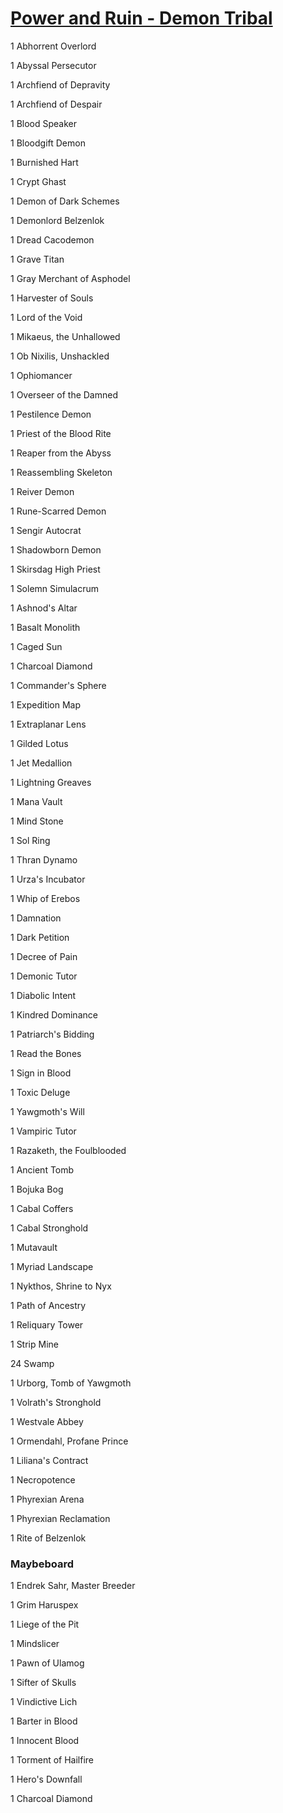 # [Power and Ruin - Demon Tribal](http://tappedout.net/mtg-decks/power-and-ruin-demon-tribal/)

1 Abhorrent Overlord

1 Abyssal Persecutor

1 Archfiend of Depravity

1 Archfiend of Despair

1 Blood Speaker

1 Bloodgift Demon

1 Burnished Hart

1 Crypt Ghast

1 Demon of Dark Schemes

1 Demonlord Belzenlok

1 Dread Cacodemon

1 Grave Titan

1 Gray Merchant of Asphodel

1 Harvester of Souls

1 Lord of the Void

1 Mikaeus, the Unhallowed

1 Ob Nixilis, Unshackled

1 Ophiomancer

1 Overseer of the Damned

1 Pestilence Demon

1 Priest of the Blood Rite

1 Reaper from the Abyss

1 Reassembling Skeleton

1 Reiver Demon

1 Rune-Scarred Demon

1 Sengir Autocrat

1 Shadowborn Demon

1 Skirsdag High Priest

1 Solemn Simulacrum

1 Ashnod's Altar

1 Basalt Monolith

1 Caged Sun

1 Charcoal Diamond

1 Commander's Sphere

1 Expedition Map

1 Extraplanar Lens

1 Gilded Lotus

1 Jet Medallion

1 Lightning Greaves

1 Mana Vault

1 Mind Stone

1 Sol Ring

1 Thran Dynamo

1 Urza's Incubator

1 Whip of Erebos

1 Damnation

1 Dark Petition

1 Decree of Pain

1 Demonic Tutor

1 Diabolic Intent

1 Kindred Dominance

1 Patriarch's Bidding

1 Read the Bones

1 Sign in Blood

1 Toxic Deluge

1 Yawgmoth's Will

1 Vampiric Tutor

1 Razaketh, the Foulblooded

1 Ancient Tomb

1 Bojuka Bog

1 Cabal Coffers

1 Cabal Stronghold

1 Mutavault

1 Myriad Landscape

1 Nykthos, Shrine to Nyx

1 Path of Ancestry

1 Reliquary Tower

1 Strip Mine

24 Swamp

1 Urborg, Tomb of Yawgmoth

1 Volrath's Stronghold

1 Westvale Abbey

1 Ormendahl, Profane Prince

1 Liliana's Contract

1 Necropotence

1 Phyrexian Arena

1 Phyrexian Reclamation

1 Rite of Belzenlok

### Maybeboard
1 Endrek Sahr, Master Breeder

1 Grim Haruspex

1 Liege of the Pit

1 Mindslicer

1 Pawn of Ulamog

1 Sifter of Skulls

1 Vindictive Lich

1 Barter in Blood

1 Innocent Blood

1 Torment of Hailfire

1 Hero's Downfall

1 Charcoal Diamond
